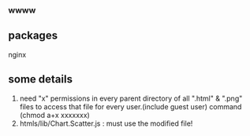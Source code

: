 ### wwww ###

## packages ##
nginx

## some details ##
1. need "x" permissions in every parent directory of all ".html" & ".png" files to access that file for every user.(include guest user)
command (chmod a+x xxxxxxx)
2. htmls/lib/Chart.Scatter.js : must use the modified file!
